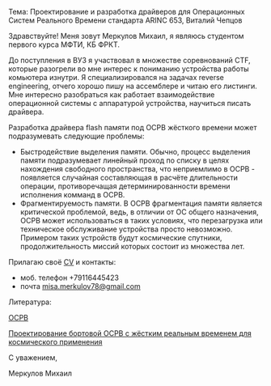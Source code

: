 Тема: Проектирование и разработка драйверов для Операционных Систем Реального Времени стандарта ARINC 653, Виталий Чепцов 

Здравствуйте! Меня зовут Меркулов Михаил, я являюсь студентом первого курса МФТИ, КБ ФРКТ.

До поступления в ВУЗ я участвовал в множестве соревнований CTF, которые разогрели во мне интерес к пониманию устройства работы комьютера изнутри. Я специализировался на задачах reverse engineering, отчего хорошо пишу на ассемблере и читаю его листинги. Мне интересно разобраться как работает взаимодействие операционной системы с аппаратурой устройства, научиться писать драйвера.

Разработка драйвера flash памяти под ОСРВ жёсткого времени может подразумевать следующие проблемы:
* Быстродействие выделения памяти. Обычно, процесс выделения памяти подразумевает линейный проход по списку в целях нахождения свободного пространства, что неприемлимо в ОСРВ - появляется случайная составляющая в расчёте длительности операции, противоречащая детерминированности времени исполнения комманд в ОСРВ.
* Фрагментируемость памяти. В ОСРВ фрагментация памяти является критической проблемой, ведь, в отличии от ОС общего назначения, ОСРВ может использоваться в таких условиях, что перезагрузка или техническое обслуживание устройства просто невозможно. Примером таких устройств будут космические спутники, продолжительность миссий которых состоит из множества лет. 

Прилагаю своё [CV](https://github.com/Merkulov-Mikhail/CV/blob/main/CV_MerkulovMD.pdf) и контакты:
* моб. телефон +79116445423
* почта misa.merkulov78@gmail.com

Литература:

 [ОСРВ](https://ru.wikipedia.org/wiki/%D0%9E%D0%BF%D0%B5%D1%80%D0%B0%D1%86%D0%B8%D0%BE%D0%BD%D0%BD%D0%B0%D1%8F_%D1%81%D0%B8%D1%81%D1%82%D0%B5%D0%BC%D0%B0_%D1%80%D0%B5%D0%B0%D0%BB%D1%8C%D0%BD%D0%BE%D0%B3%D0%BE_%D0%B2%D1%80%D0%B5%D0%BC%D0%B5%D0%BD%D0%B8)

[Проектирование бортовой ОСРВ с жёстким реальным временем для космического применения](https://www.youtube.com/watch?v=w9-_Et-0I6o)

С уважением,

Меркулов Михаил